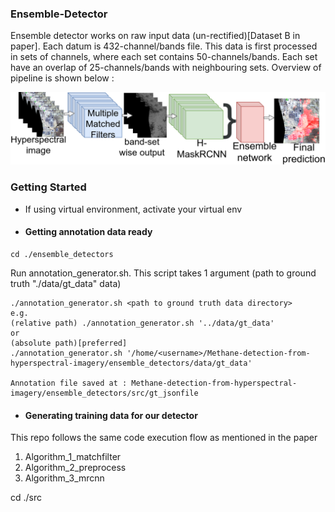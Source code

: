 ### Ensemble-Detector
Ensemble detector works on raw input data (un-rectified)[Dataset B in paper]. Each datum is 432-channel/bands file. This data is first processed in sets of channels, where each set contains 50-channels/bands. Each set have an overlap of 25-channels/bands with neighbouring sets. Overview of pipeline is shown below :

<img src="./.readme_files/method_overview.png" width="600">

### Getting Started
- If using virtual environment, activate your virtual env
- #### Getting annotation data ready
```
cd ./ensemble_detectors
```
 
 Run annotation_generator.sh. This script takes 1 argument (path to ground truth "./data/gt_data" data)
 
 ```
 ./annotation_generator.sh <path to ground truth data directory>
 e.g.
 (relative path) ./annotation_generator.sh '../data/gt_data'
 or
 (absolute path)[preferred]
 ./annotation_generator.sh '/home/<username>/Methane-detection-from-hyperspectral-imagery/ensemble_detectors/data/gt_data'
 
 Annotation file saved at : Methane-detection-from-hyperspectral-imagery/ensemble_detectors/src/gt_jsonfile
 ```

- #### Generating  training data for our detector
This repo follows the same code execution flow as mentioned in the paper
1. Algorithm_1_matchfilter
2. Algorithm_2_preprocess
3. Algorithm_3_mrcnn

cd ./src
